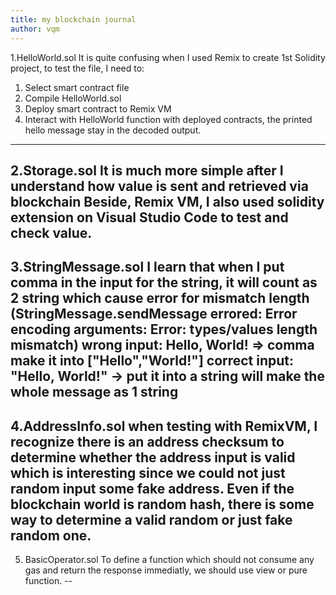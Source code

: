 ```yaml
---
title: my blockchain journal
author: vqm
---
```

1.HelloWorld.sol
It is quite confusing when I used Remix to create 1st Solidity project, to test the file, I need to:
1. Select smart contract file
2. Compile HelloWorld.sol
3. Deploy smart contract to Remix VM
4. Interact with HelloWorld function with deployed contracts, the printed hello message stay in the decoded output.
---
2.Storage.sol
It is much more simple after I understand how value is sent and retrieved via blockchain
Beside, Remix VM, I also used solidity extension on Visual Studio Code to test and check value.
---
3.StringMessage.sol
I learn that when I put comma in the input for the string, it will count as 2 string which 
cause error for mismatch length
(StringMessage.sendMessage errored: Error encoding arguments: Error: types/values length mismatch)
wrong input: Hello, World! => comma make it into ["Hello","World!"]
correct input: "Hello, World!" -> put it into a string will make the whole message as 1 string
---
4.AddressInfo.sol
when testing with RemixVM, I recognize there is an address checksum to determine whether 
the address input is valid which is interesting since we could not just random input 
some fake address. Even if the blockchain world is random hash, there is some way to 
determine a valid random or just fake random one.
--
5. BasicOperator.sol
To define a function which should not consume any gas and return the response immediatly, 
we should use view or pure function.
--